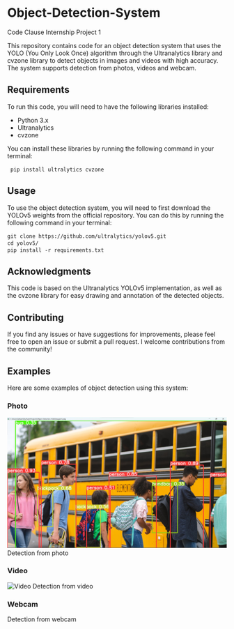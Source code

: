 # Object-Detection-System
Code Clause Internship Project 1  

This repository contains code for an object detection system that uses the YOLO (You Only Look Once) algorithm through the Ultranalytics library and cvzone library to detect objects in images and videos with high accuracy. The system supports detection from photos, videos and webcam.

## Requirements
To run this code, you will need to have the following libraries installed:

- Python 3.x
- Ultranalytics
- cvzone

You can install these libraries by running the following command in your terminal:
```
 pip install ultralytics cvzone
```
## Usage

To use the object detection system, you will need to first download the YOLOv5 weights from the official repository. You can do this by running the following command in your terminal:

```
git clone https://github.com/ultralytics/yolov5.git
cd yolov5/
pip install -r requirements.txt
```

## Acknowledgments

This code is based on the Ultranalytics YOLOv5 implementation, as well as the cvzone library for easy drawing and annotation of the detected objects.

## Contributing

If you find any issues or have suggestions for improvements, please feel free to open an issue or submit a pull request. I welcome contributions from the community!

## Examples
Here are some examples of object detection using this system:

### Photo
![Photo](https://github.com/sohampathak1234/Object-Detection-System/blob/main/Images/Readme%20Photo.jpeg)
Detection from photo


### Video
![Video](https://github.com/sohampathak1234/Object-Detection-System/blob/main/Videos/Readme%20Video%20ODS.gif)
Detection from video

### Webcam
Detection from webcam
